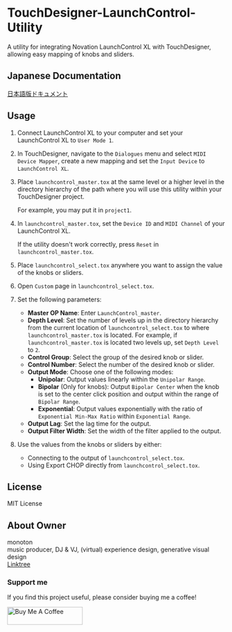 # TouchDesigner-LaunchControl-Utility
A utility for integrating Novation LaunchControl XL with TouchDesigner, allowing easy mapping of knobs and sliders.

## Japanese Documentation
[日本語版ドキュメント](README_JP.md)

## Usage

1. Connect LaunchControl XL to your computer and set your LaunchControl XL to `User Mode 1`.

2. In TouchDesigner, navigate to the `Dialogues` menu and select `MIDI Device Mapper`, create a new mapping and set the `Input Device` to `LaunchControl XL`.

3. Place `launchcontrol_master.tox` at the same level or a higher level in the directory hierarchy of the path where you will use this utility within your TouchDesigner project.

    For example, you may put it in `project1`.

4. In `launchcontrol_master.tox`, set the `Device ID` and `MIDI Channel` of your LaunchControl XL.

    If the utility doesn't work correctly, press `Reset` in `launchcontrol_master.tox`.

5. Place `launchcontrol_select.tox` anywhere you want to assign the value of the knobs or sliders.

6. Open `Custom` page in `launchcontrol_select.tox`.

7. Set the following parameters:

    - **Master OP Name**: Enter `LaunchControl_master`.
    - **Depth Level**: Set the number of levels up in the directory hierarchy from the current location of `launchcontrol_select.tox` to where `launchcontrol_master.tox` is located. For example, if `launchcontrol_master.tox` is located two levels up, set `Depth Level` to `2`.
    - **Control Group**: Select the group of the desired knob or slider.
    - **Control Number**: Select the number of the desired knob or slider.
    - **Output Mode**: Choose one of the following modes:
        - **Unipolar**: Output values linearly within the `Unipolar Range`.
        - **Bipolar** (Only for knobs): Output `Bipolar Center` when the knob is set to the center click position and output within the range of `Bipolar Range`.
        - **Exponential**: Output values exponentially with the ratio of `Exponential Min-Max Ratio` within `Exponential Range`.
    - **Output Lag**: Set the lag time for the output.
    - **Output Filter Width**: Set the width of the filter applied to the output.

8. Use the values from the knobs or sliders by either:

    - Connecting to the output of `launchcontrol_select.tox`.
    - Using Export CHOP directly from `launchcontrol_select.tox`.

## License
MIT License

## About Owner
monoton  
music producer, DJ & VJ, (virtual) experience design, generative visual design  
[Linktree](https://linktr.ee/monoton)

### Support me
If you find this project useful, please consider buying me a coffee!

<a href="https://www.buymeacoffee.com/monoton" target="_blank"><img src="https://cdn.buymeacoffee.com/buttons/default-orange.png" alt="Buy Me A Coffee" height="41" width="174"></a>
